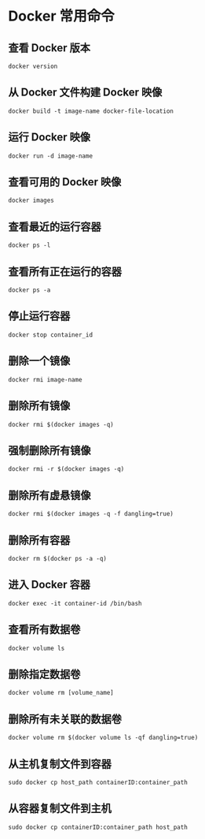 # Docker 常用命令
## 查看 Docker 版本
```
docker version
```
## 从 Docker 文件构建 Docker 映像
```
docker build -t image-name docker-file-location
```
## 运行 Docker 映像
```
docker run -d image-name
```
## 查看可用的 Docker 映像
```
docker images
```
## 查看最近的运行容器
```
docker ps -l
```
## 查看所有正在运行的容器
```
docker ps -a
```
## 停止运行容器
```
docker stop container_id
```
## 删除一个镜像
```
docker rmi image-name
```
## 删除所有镜像
```
docker rmi $(docker images -q)
```
## 强制删除所有镜像
```
docker rmi -r $(docker images -q)
```
## 删除所有虚悬镜像
```
docker rmi $(docker images -q -f dangling=true)
```
## 删除所有容器
```
docker rm $(docker ps -a -q)
```
## 进入 Docker 容器
```
docker exec -it container-id /bin/bash
```
## 查看所有数据卷
```
docker volume ls
```
## 删除指定数据卷
```
docker volume rm [volume_name]
```
## 删除所有未关联的数据卷
```
docker volume rm $(docker volume ls -qf dangling=true)
```
## 从主机复制文件到容器
```
sudo docker cp host_path containerID:container_path
```
## 从容器复制文件到主机
```
sudo docker cp containerID:container_path host_path
```